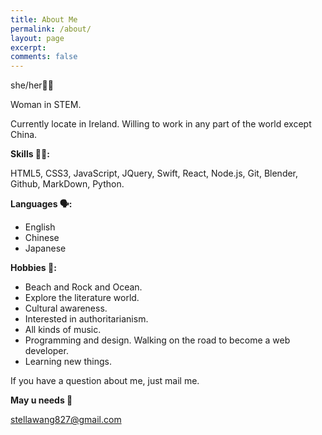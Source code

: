 ```yaml
---
title: About Me
permalink: /about/
layout: page
excerpt:
comments: false
---
```


she/her💙👩

Woman in STEM.

Currently locate in Ireland. Willing to work in any part of the world except China.

**Skills 👩‍💻:**

HTML5, CSS3, JavaScript, JQuery, Swift, React, Node.js, Git, Blender, Github, MarkDown, Python.

**Languages 🗣️:**

- English
- Chinese
- Japanese

**Hobbies 🌊:**

- Beach and Rock and Ocean.
- Explore the literature world.
- Cultural awareness.
- Interested in authoritarianism.
- All kinds of music.
- Programming and design. Walking on the road to become a web developer.
- Learning new things.

If you have a question about me, just mail me.

**May u needs 📩**

stellawang827@gmail.com
